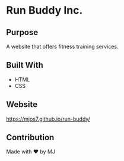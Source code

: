 # Run Buddy Inc.

## Purpose

A website that offers fitness training services.

## Built With

- HTML
- CSS

## Website

https://mjos7.github.io/run-buddy/

## Contribution

Made with ❤️ by MJ
